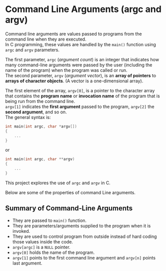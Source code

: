 # Command Line Arguments (argc and argv)

Command line arguments are values passed to programs from the command line when they are executed.\
In C programming, these values are handled by the `main()` function using `argc` and `argv` parameters.

The first parameter, `argc` (_argument count_) is an integer that indicates how many command-line arguments were passed by the user (including the name of the program) when the program was called or run.\
The second parameter, `argv` (_argument vector_), is an __array of pointers__ to __arrays of character objects__. (A vector is a one-dimensional array).


The first element of the array, `argv[0]`, is a pointer to the character array that contains the __program name__ or __invocation name__ of the program that is being run from the command line.\
`argv[1]` indicates the __first argument__ passed to the program, `argv[2]` the __second argument__, and so on.\
The general syntax is:
```C
int main(int argc, char *argv[])
{
    ...
}
```
or
```C
int main(int argc, char **argv)
{
    ...
}
```
This project explores the use of `argc` and `argv` in C.

Below are some of the properties of command Line arguments.

## Summary of Command-Line Arguments
- They are passed to `main()` function.
- They are parameters/arguments supplied to the program when it is invoked.
- They are used to control program from outside instead of hard coding those values inside the code.
- `argv[argc]` is a `NULL` pointer.
- `argv[0]` holds the name of the program.
- `argv[1]` points to the first command line argument and `argv[n]` points last argument.
